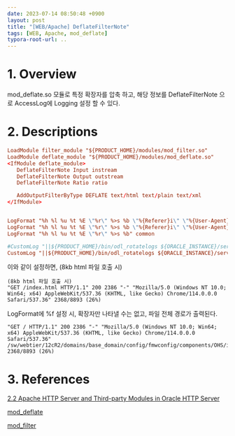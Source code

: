 ```yaml
---
date: 2023-07-14 08:50:48 +0900
layout: post
title: "[WEB/Apache] DeflateFilterNote"
tags: [WEB, Apache, mod_deflate]
typora-root-url: ..
---
```


# 1. Overview

mod_deflate.so 모듈로 특정 확장자를 압축 하고, 해당 정보를 DeflateFilterNote 으로 AccessLog에 Logging 설정 할 수 있다.



# 2. Descriptions

```httpd.conf
LoadModule filter_module "${PRODUCT_HOME}/modules/mod_filter.so"
LoadModule deflate_module "${PRODUCT_HOME}/modules/mod_deflate.so"
<IfModule deflate_module>
   DeflateFilterNote Input instream
   DeflateFilterNote Output outstream
   DeflateFilterNote Ratio ratio

   AddOutputFilterByType DEFLATE text/html text/plain text/xml
</IfModule>


LogFormat "%h %l %u %t %E \"%r\" %>s %b \"%{Referer}i\" \"%{User-Agent}i\" %f %{outstream}n/%{instream}n (%{ratio}n%%)" combined-deflate
LogFormat "%h %l %u %t %E \"%r\" %>s %b \"%{Referer}i\" \"%{User-Agent}i\"" combined
LogFormat "%h %l %u %t %E \"%r\" %>s %b" common

#CustomLog "||${PRODUCT_HOME}/bin/odl_rotatelogs ${ORACLE_INSTANCE}/servers/${COMPONENT_NAME}/logs/access_log 43200" common
CustomLog "||${PRODUCT_HOME}/bin/odl_rotatelogs ${ORACLE_INSTANCE}/servers/${COMPONENT_NAME}/logs/access_log 43200" combined-deflate
```



이와 같이 설정하면, (8kb html 파일 호출 시)

```
(8kb html 파일 호출 시)
"GET /index.html HTTP/1.1" 200 2386 "-" "Mozilla/5.0 (Windows NT 10.0; Win64; x64) AppleWebKit/537.36 (KHTML, like Gecko) Chrome/114.0.0.0 Safari/537.36" 2368/8893 (26%)
```



LogFormat에 %f 설정 시, 확장자만 나타낼 수는 없고, 파일 전체 경로가 출력된다.

```
"GET / HTTP/1.1" 200 2386 "-" "Mozilla/5.0 (Windows NT 10.0; Win64; x64) AppleWebKit/537.36 (KHTML, like Gecko) Chrome/114.0.0.0 Safari/537.36" /sw/webtier/12cR2/domains/base_domain/config/fmwconfig/components/OHS/instances/worker1/htdocs/index.html 2368/8893 (26%)
```





# 3. References

[2.2 Apache HTTP Server and Third-party Modules in Oracle HTTP Server](https://docs.oracle.com/middleware/1221/webtier/administer-ohs/under_mods.htm#HSADM1292)

[mod_deflate](https://httpd.apache.org/docs/2.2/ko/mod/mod_deflate.html)

[mod_filter](https://httpd.apache.org/docs/2.4/mod/mod_filter.html)
